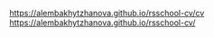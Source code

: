 https://alembakhytzhanova.github.io/rsschool-cv/cv
https://alembakhytzhanova.github.io/rsschool-cv/
